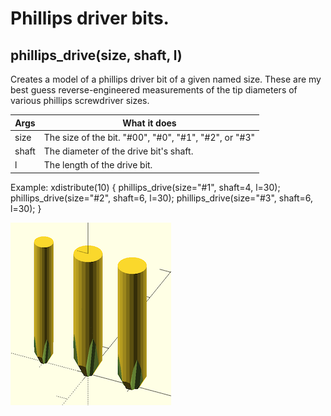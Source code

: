 # Phillips driver bits.

## phillips\_drive(size, shaft, l)
Creates a model of a phillips driver bit of a given named size.
These are my best guess reverse-engineered measurements of
the tip diameters of various phillips screwdriver sizes.

Args  | What it does
----- | --------------
size  | The size of the bit.  "#00", "#0", "#1", "#2", or "#3"
shaft | The diameter of the drive bit's shaft.
l     | The length of the drive bit.

Example:
    xdistribute(10) {
       phillips_drive(size="#1", shaft=4, l=30);
       phillips_drive(size="#2", shaft=6, l=30);
       phillips_drive(size="#3", shaft=6, l=30);
    }

![phillips\_drive](phillips_drive.png)



